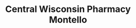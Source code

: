 ---
title: "Central Wisconsin Pharmacy Montello"
url: /montello/central-wisconsin-pharmacy-montello/
shop: Drogerie
---